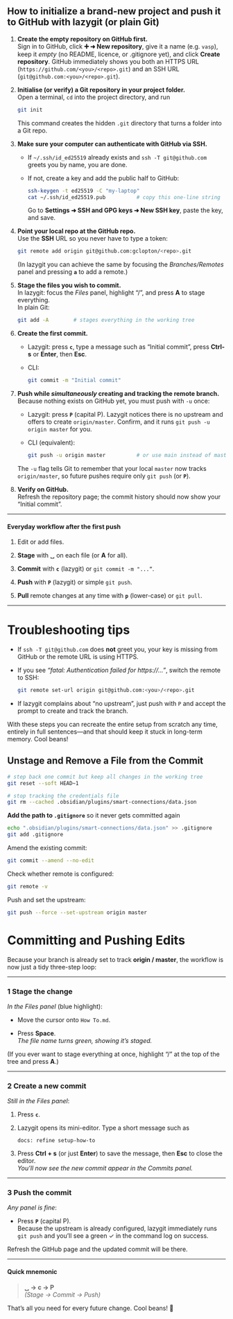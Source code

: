 


## How to initialize a brand-new project and push it to GitHub with lazygit (or plain Git)

1. **Create the empty repository on GitHub first.**  
    Sign in to GitHub, click **➕ ➜ New repository**, give it a name (e.g. `vasp`), keep it _empty_ (no README, licence, or .gitignore yet), and click **Create repository**. GitHub immediately shows you both an HTTPS URL (`https://github.com/<you>/<repo>.git`) and an SSH URL (`git@github.com:<you>/<repo>.git`).
    
2. **Initialise (or verify) a Git repository in your project folder.**  
    Open a terminal, `cd` into the project directory, and run
    
    ```bash
    git init
    ```
    
    This command creates the hidden `.git` directory that turns a folder into a Git repo.
    
3. **Make sure your computer can authenticate with GitHub via SSH.**
    
    - If `~/.ssh/id_ed25519` already exists and `ssh -T git@github.com` greets you by name, you are done.
        
    - If not, create a key and add the public half to GitHub:
        
        ```bash
        ssh-keygen -t ed25519 -C "my-laptop"
        cat ~/.ssh/id_ed25519.pub          # copy this one-line string
        ```
        
        Go to **Settings ➜ SSH and GPG keys ➜ New SSH key**, paste the key, and save.
        
4. **Point your local repo at the GitHub repo.**  
    Use the **SSH** URL so you never have to type a token:
    
    ```bash
    git remote add origin git@github.com:gclopton/<repo>.git
    ```
    
    (In lazygit you can achieve the same by focusing the _Branches/Remotes_ panel and pressing **`a`** to add a remote.)
    
5. **Stage the files you wish to commit.**  
    In lazygit: focus the _Files_ panel, highlight “/”, and press **A** to stage everything.  
    In plain Git:
    
    ```bash
    git add -A        # stages everything in the working tree
    ```
    
6. **Create the first commit.**
    
    - Lazygit: press **`c`**, type a message such as “Initial commit”, press **Ctrl-s** or **Enter**, then **Esc**.
        
    - CLI:
        
        ```bash
        git commit -m "Initial commit"
        ```
        
7. **Push while _simultaneously_ creating and tracking the remote branch.**  
    Because nothing exists on GitHub yet, you must push with `-u` once:
    
    - Lazygit: press **`P`** (capital P). Lazygit notices there is no upstream and offers to create `origin/master`. Confirm, and it runs `git push -u origin master` for you.
        
    - CLI (equivalent):
        
        ```bash
        git push -u origin master          # or use main instead of master
        ```
        
    
    The `-u` flag tells Git to remember that your local `master` now tracks `origin/master`, so future pushes require only `git push` (or **`P`**).
    
8. **Verify on GitHub.**  
    Refresh the repository page; the commit history should now show your “Initial commit”.
    

---

#### Everyday workflow after the first push

1. Edit or add files.
    
2. **Stage** with ␣ on each file (or **A** for all).
    
3. **Commit** with **`c`** (lazygit) or `git commit -m "...“`.
    
4. **Push** with **`P`** (lazygit) or simple `git push`.
    
5. **Pull** remote changes at any time with **`p`** (lower-case) or `git pull`.
    

---

# Troubleshooting tips

- If `ssh -T git@github.com` does **not** greet you, your key is missing from GitHub or the remote URL is using HTTPS.
    
- If you see _“fatal: Authentication failed for https://…”_, switch the remote to SSH:
    
    ```bash
    git remote set-url origin git@github.com:<you>/<repo>.git
    ```
    
- If lazygit complains about “no upstream”, just push with `P` and accept the prompt to create and track the branch.
    

With these steps you can recreate the entire setup from scratch any time, entirely in full sentences—and that should keep it stuck in long-term memory. Cool beans!

## Unstage and Remove a File from the Commit

```bash
# step back one commit but keep all changes in the working tree
git reset --soft HEAD~1

# stop tracking the credentials file
git rm --cached .obsidian/plugins/smart-connections/data.json

```



**Add the path to `.gitignore`** so it never gets committed again



```bash
echo ".obsidian/plugins/smart-connections/data.json" >> .gitignore
git add .gitignore
```


Amend the existing commit:

```bash
git commit --amend --no-edit
```



Check whether remote is configured:

```bash
git remote -v
```



Push and set the upstream:

```bash
git push --force --set-upstream origin master
```



# Committing and Pushing Edits


Because your branch is already set to track **origin / master**, the workflow is now just a tidy three-step loop:

---

### 1 Stage the change

_In the Files panel_ (blue highlight):

- Move the cursor onto `How To.md`.
    
- Press **Space**.  
    _The file name turns green, showing it’s staged._
    

(If you ever want to stage everything at once, highlight “/” at the top of the tree and press **A**.)

---

### 2 Create a new commit

_Still in the Files panel_:

1. Press **`c`**.
    
2. Lazygit opens its mini-editor. Type a short message such as
    
    ```
    docs: refine setup-how-to
    ```
    
3. Press **Ctrl + s** (or just **Enter**) to save the message, then **Esc** to close the editor.  
    _You’ll now see the new commit appear in the Commits panel._
    

---

### 3 Push the commit

_Any panel is fine_:

- Press **`P`** (capital P).  
    Because the upstream is already configured, lazygit immediately runs `git push` and you’ll see a green ✓ in the command log on success.
    

Refresh the GitHub page and the updated commit will be there.

---

#### Quick mnemonic

> **␣ → c → P**  
> _(Stage → Commit → Push)_

That’s all you need for every future change. Cool beans! 🎉